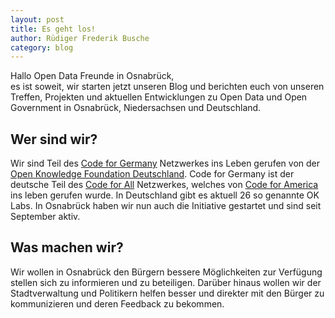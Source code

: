```yaml
---
layout: post
title: Es geht los!
author: Rüdiger Frederik Busche
category: blog
---
```

Hallo Open Data Freunde in Osnabrück,<br/>
es ist soweit, wir starten jetzt unseren Blog und berichten euch von unseren Treffen, Projekten und aktuellen Entwicklungen zu Open Data und Open Government in Osnabrück, Niedersachsen und Deutschland.

## Wer sind wir?
Wir sind Teil des [Code for Germany](http://codefor.de) Netzwerkes ins Leben gerufen von der [Open Knowledge Foundation Deutschland](http://okf.de). Code for Germany ist der deutsche Teil des [Code for All](http://codeforall.org) Netzwerkes, welches von [Code for America](http://codeforamerica.org) ins leben gerufen wurde.
In Deutschland gibt es aktuell 26 so genannte OK Labs.
In Osnabrück haben wir nun auch die Initiative gestartet und sind seit September aktiv.

## Was machen wir?
Wir wollen in Osnabrück den Bürgern bessere Möglichkeiten zur Verfügung stellen sich zu informieren und zu beteiligen. Darüber hinaus wollen wir der Stadtverwaltung und Politikern helfen besser und direkter mit den Bürger zu kommunizieren und deren Feedback zu bekommen.
